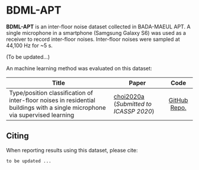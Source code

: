 # BDML-APT

**BDML-APT** is an inter-floor noise dataset collected in BADA-MAEUL APT. A single microphone in a smartphone (Samgsung Galaxy S6) was used as a receiver to record inter-floor noises. Inter-floor noises were sampled at 44,100 Hz for ~5 s.

(To be updated...)



An machine learning method was evaluated on this dataset:

| Title                                                        | Paper                                                        |                             Code                             |
| ------------------------------------------------------------ | ------------------------------------------------------------ | :----------------------------------------------------------: |
| Type/position classification of inter-floor noises in residential buildings with a single microphone via supervised learning | [choi2020a]( <https://ieeexplore.ieee.org/abstract/document/8521392>) (*Submitted to ICASSP 2020*) | [GitHub Repo.]( https://github.com/yodacatmeow/VGG16-SNU-B36-50) |



## Citing

When reporting results using this dataset, please cite:

```
to be updated ...
```
